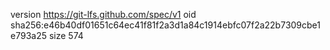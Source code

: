 version https://git-lfs.github.com/spec/v1
oid sha256:e46b40df01651c64ec41f81f2a3d1a84c1914ebfc07f2a22b7309cbe1e793a25
size 574
